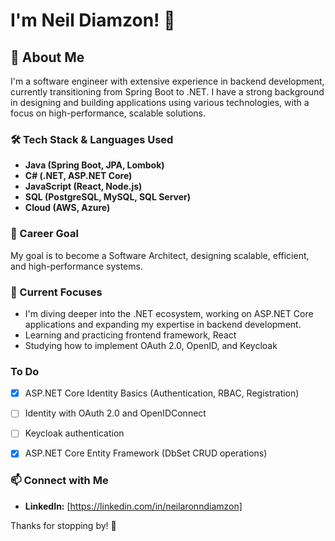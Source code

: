 
# I'm Neil Diamzon! 👋

## 🚀 About Me
I'm a software engineer with extensive experience in backend development, currently transitioning from Spring Boot to .NET. I have a strong background in designing and building applications using various technologies, with a focus on high-performance, scalable solutions.

### 🛠️ Tech Stack & Languages Used
- **Java (Spring Boot, JPA, Lombok)**
- **C# (.NET, ASP.NET Core)**
- **JavaScript (React, Node.js)**
- **SQL (PostgreSQL, MySQL, SQL Server)**
- **Cloud (AWS, Azure)**

### 🎯 Career Goal

My goal is to become a Software Architect, designing scalable, efficient, and high-performance systems.

### 📌 Current Focuses
- I'm diving deeper into the .NET ecosystem, working on ASP.NET Core applications and expanding my expertise in backend development.
- Learning and practicing frontend framework, React
- Studying how to implement OAuth 2.0, OpenID, and Keycloak

### To Do
- [x] ASP.NET Core Identity Basics (Authentication, RBAC, Registration)
- [ ] Identity with OAuth 2.0 and OpenIDConnect
- [ ] Keycloak authentication
- [x] ASP.NET Core Entity Framework (DbSet CRUD operations)



### 📫 Connect with Me
- **LinkedIn:** [https://linkedin.com/in/neilaronndiamzon]

Thanks for stopping by! 🚀


<!--
**neildiamzon/neildiamzon** is a ✨ _special_ ✨ repository because its `README.md` (this file) appears on your GitHub profile.

Here are some ideas to get you started:

- 🔭 I’m currently working on ...
- 🌱 I’m currently learning ...
- 👯 I’m looking to collaborate on ...
- 🤔 I’m looking for help with ...
- 💬 Ask me about ...
- 📫 How to reach me: ...
- 😄 Pronouns: ...
- ⚡ Fun fact: ...
-->

<!--
**neildiamzon/neildiamzon** is a ✨ _special_ ✨ repository because its `README.md` (this file) appears on your GitHub profile.

Here are some ideas to get you started:

- 🔭 I’m currently working on ...
- 🌱 I’m currently learning ...
- 👯 I’m looking to collaborate on ...
- 🤔 I’m looking for help with ...
- 💬 Ask me about ...
- 📫 How to reach me: ...
- 😄 Pronouns: ...
- ⚡ Fun fact: ...
-->


